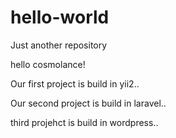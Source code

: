 # hello-world
Just another repository

hello cosmolance!

Our first project is build in yii2..

Our second project is build in laravel..

third projehct is build in wordpress..

